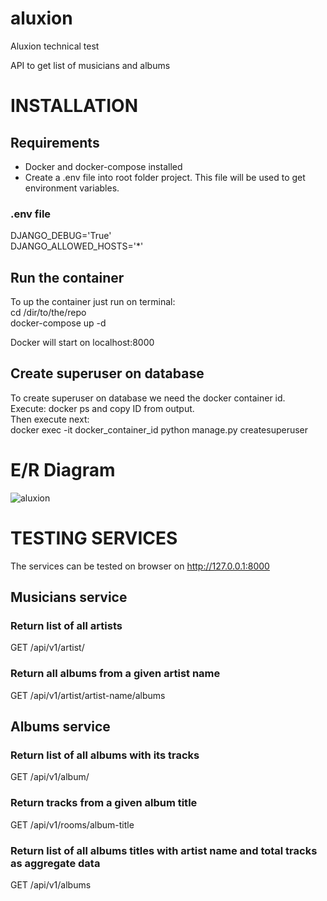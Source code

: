 # aluxion
Aluxion technical test

API to get list of musicians and albums

# INSTALLATION
## Requirements
* Docker and docker-compose installed
* Create a .env file into root folder project. This file will be used to get environment variables.

### .env file  
DJANGO_DEBUG='True'  
DJANGO_ALLOWED_HOSTS='*'

## Run the container
To up the container just run on terminal:  
cd /dir/to/the/repo  
docker-compose up -d

Docker will start on localhost:8000

## Create superuser on database
To create superuser on database we need the docker container id.  
Execute: docker ps and copy ID from output.   
Then execute next:  
docker exec -it docker_container_id python manage.py createsuperuser

# E/R Diagram
![aluxion](https://user-images.githubusercontent.com/14348520/203121410-74df6679-c2a9-4a08-9684-e5ac63bcab41.png)


# TESTING SERVICES
The services can be tested on browser on http://127.0.0.1:8000

## Musicians service
### Return list of all artists
GET /api/v1/artist/

### Return all albums from a given artist name
GET /api/v1/artist/artist-name/albums

## Albums service
### Return list of all albums with its tracks
GET /api/v1/album/

### Return tracks from a given album title
GET /api/v1/rooms/album-title

### Return list of all albums titles with artist name and total tracks as aggregate data
GET /api/v1/albums
